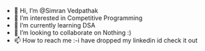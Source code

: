 - 👋 Hi, I’m @Simran Vedpathak
- 👀 I’m interested in Competitive Programming
- 🌱 I’m currently learning DSA
- 💞️ I’m looking to collaborate on Nothing :)
- 📫 How to reach me :-i have dropped my linkedin id check it out

<!---
SimranSv/SimranSv is a ✨ special ✨ repository because its `README.md` (this file) appears on your GitHub profile.
You can click the Preview link to take a look at your changes.
--->
